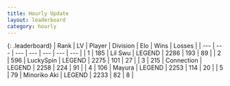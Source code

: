 ```yaml
---
title: Hourly Update
layout: leaderboard
category: hourly
---
```


{: .leaderboard}
| Rank | LV | Player | Division | Elo | Wins | Losses |
| --- | --- | --- | --- | --- | --- | --- |
| <span data-change="0">1</span> | 185 | <span title="ID: 468342">Lil Swu</span> | LEGEND | <span data-change="0">2286</span> | <span data-change="0">193</span> | <span data-change="0">89</span> |
| <span data-change="0">2</span> | 596 | <span title="ID: 498412">LuckySpin</span> | LEGEND | <span data-change="9">2275</span> | <span data-change="2">101</span> | <span data-change="0">27</span> |
| <span data-change="0">3</span> | 215 | <span title="ID: 539711">Connection</span> | LEGEND | <span data-change="0">2258</span> | <span data-change="0">224</span> | <span data-change="0">91</span> |
| <span data-change="0">4</span> | 106 | <span title="ID: 381526">Mayura</span> | LEGEND | <span data-change="0">2253</span> | <span data-change="0">114</span> | <span data-change="0">20</span> |
| <span data-change="0">5</span> | 79 | <span title="ID: 456466">Minoriko Aki</span> | LEGEND | <span data-change="0">2233</span> | <span data-change="0">82</span> | <span data-change="0">8</span> |